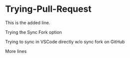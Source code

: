 # Trying-Pull-Request

This is the added line.

Trying the Sync Fork option

Trying to sync in VSCode directly w/o sync fork on GitHub

More lines
